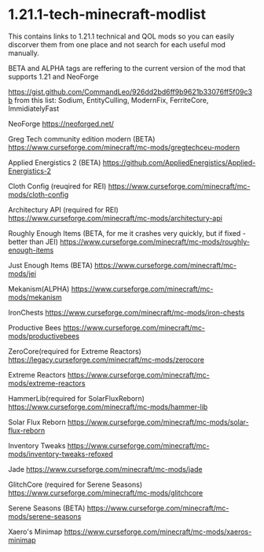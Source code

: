 # 1.21.1-tech-minecraft-modlist
This contains links to 1.21.1 technical and QOL mods so you can easily discorver them from one place and not search for each useful mod manually.

BETA and ALPHA tags are reffering to the current version of the mod that supports 1.21 and NeoForge

https://gist.github.com/CommandLeo/926dd2bd6ff9b9621b33076ff5f09c3b from this list: Sodium, EntityCulling, ModernFix, FerriteCore, ImmidiatelyFast

NeoForge https://neoforged.net/

Greg Tech community edition modern (BETA) https://www.curseforge.com/minecraft/mc-mods/gregtechceu-modern

Applied Energistics 2 (BETA) https://github.com/AppliedEnergistics/Applied-Energistics-2

Cloth Config (reuqired for REI) https://www.curseforge.com/minecraft/mc-mods/cloth-config

Architectury API (required for REI) https://www.curseforge.com/minecraft/mc-mods/architectury-api

Roughly Enough Items (BETA, for me it crashes very quickly, but if fixed - better than JEI) https://www.curseforge.com/minecraft/mc-mods/roughly-enough-items

Just Enough Items (BETA) https://www.curseforge.com/minecraft/mc-mods/jei

Mekanism(ALPHA) https://www.curseforge.com/minecraft/mc-mods/mekanism

IronChests https://www.curseforge.com/minecraft/mc-mods/iron-chests

Productive Bees https://www.curseforge.com/minecraft/mc-mods/productivebees

ZeroCore(required for Extreme Reactors) https://legacy.curseforge.com/minecraft/mc-mods/zerocore

Extreme Reactors https://www.curseforge.com/minecraft/mc-mods/extreme-reactors

HammerLib(required for SolarFluxReborn) https://www.curseforge.com/minecraft/mc-mods/hammer-lib

Solar Flux Reborn https://www.curseforge.com/minecraft/mc-mods/solar-flux-reborn

Inventory Tweaks https://www.curseforge.com/minecraft/mc-mods/inventory-tweaks-refoxed

Jade https://www.curseforge.com/minecraft/mc-mods/jade

GlitchCore (required for Serene Seasons) https://www.curseforge.com/minecraft/mc-mods/glitchcore

Serene Seasons (BETA) https://www.curseforge.com/minecraft/mc-mods/serene-seasons

Xaero's Minimap https://www.curseforge.com/minecraft/mc-mods/xaeros-minimap
